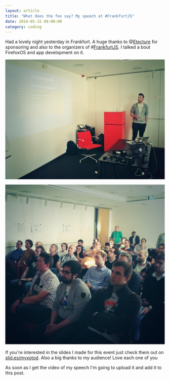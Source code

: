 ```yaml
---
layout: article
title: "What does the fox say? My speech at #FrankfurtJS"
date: 2014-05-15 09:00:00
category: coding
---
```


Had a lovely night yesterday in Frankfurt. A huge thanks to @[Etecture](http://twitter.com/etecture) for sponsoring and also to the organizers of #[FrankfurtJS](http://frankfurtjs.org). I talked a bout FirefoxOS and app development on it.

![Me speaking](/assets/images/posts/frankfurtjs2-01.jpg)

![The hungry crowd](/assets/images/posts/frankfurtjs2-02.jpg)

If you're interested in the slides I made for this event just check them out on [slid.es/myxotod](https://slides.com/myxotod/frankfurtjs-2). Also a big thanks to my audience! Love each one of you <span class="entypo-heart section-color"></span>

As soon as I get the video of my speech I'm going to upload it and add it to this post.